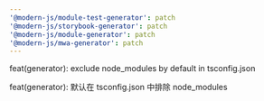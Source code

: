 ```yaml
---
'@modern-js/module-test-generator': patch
'@modern-js/storybook-generator': patch
'@modern-js/module-generator': patch
'@modern-js/mwa-generator': patch
---
```


feat(generator): exclude node_modules by default in tsconfig.json

feat(generator): 默认在 tsconfig.json 中排除 node_modules
